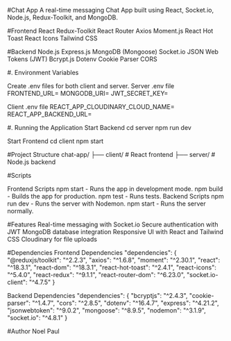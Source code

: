 ﻿#Chat App
A real-time messaging Chat App built using React, Socket.io, Node.js, Redux-Toolkit, and MongoDB.

#Frontend
React
Redux-Toolkit
React Router
Axios
Moment.js
React Hot Toast
React Icons
Tailwind CSS

#Backend
Node.js
Express.js
MongoDB (Mongoose)
Socket.io
JSON Web Tokens (JWT)
Bcrypt.js
Dotenv
Cookie Parser
CORS

#. Environment Variables

Create .env files for both client and server.
Server .env file
FRONTEND_URL=<Frontend URL>
MONGODB_URI=<MongoDB URI>
JWT_SECRET_KEY=<JWT Secret Key>

Client .env file
REACT_APP_CLOUDINARY_CLOUD_NAME=<Cloudinary Cloud Name>
REACT_APP_BACKEND_URL=<Backend URL>

#. Running the Application
Start Backend
cd server
npm run dev

Start Frontend
cd client
npm start

#Project Structure
chat-app/
├── client/    # React frontend
├── server/    # Node.js backend

#Scripts

Frontend Scripts
npm start - Runs the app in development mode.
npm build - Builds the app for production.
npm test - Runs tests.
Backend Scripts
npm run dev - Runs the server with Nodemon.
npm start - Runs the server normally.

#Features
Real-time messaging with Socket.io
Secure authentication with JWT
MongoDB database integration
Responsive UI with React and Tailwind CSS
Cloudinary for file uploads

#Dependencies
Frontend Dependencies
"dependencies": {
  "@reduxjs/toolkit": "^2.2.3",
  "axios": "^1.6.8",
  "moment": "^2.30.1",
  "react": "^18.3.1",
  "react-dom": "^18.3.1",
  "react-hot-toast": "^2.4.1",
  "react-icons": "^5.4.0",
  "react-redux": "^9.1.1",
  "react-router-dom": "^6.23.0",
  "socket.io-client": "^4.7.5"
}

Backend Dependencies
"dependencies": {
  "bcryptjs": "^2.4.3",
  "cookie-parser": "^1.4.7",
  "cors": "^2.8.5",
  "dotenv": "^16.4.7",
  "express": "^4.21.2",
  "jsonwebtoken": "^9.0.2",
  "mongoose": "^8.9.5",
  "nodemon": "^3.1.9",
  "socket.io": "^4.8.1"
}

#Author
Noel Paul

